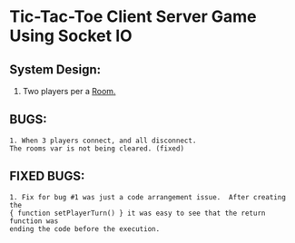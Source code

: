 # Tic-Tac-Toe Client Server Game Using Socket IO


System Design:
--------------------------------------------------------------------------------
1. Two players per a <a href="https://socket.io/docs/rooms-and-namespaces/">Room.</a>


BUGS:
--------------------------------------------------------------------------------
    1. When 3 players connect, and all disconnect.  
    The rooms var is not being cleared. (fixed)
    
FIXED BUGS:
--------------------------------------------------------------------------------
    1. Fix for bug #1 was just a code arrangement issue.  After creating the 
    { function setPlayerTurn() } it was easy to see that the return function was
    ending the code before the execution.